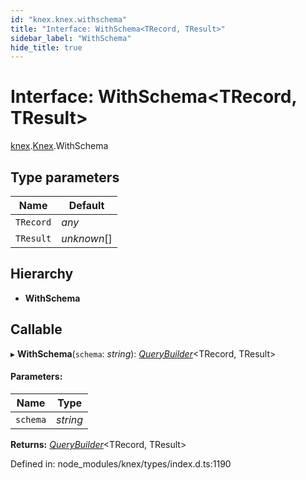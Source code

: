 ```yaml
---
id: "knex.knex.withschema"
title: "Interface: WithSchema<TRecord, TResult>"
sidebar_label: "WithSchema"
hide_title: true
---
```


# Interface: WithSchema<TRecord, TResult\>

[knex](../modules/knex.md).[Knex](../modules/knex.knex-1.md).WithSchema

## Type parameters

Name | Default |
------ | ------ |
`TRecord` | *any* |
`TResult` | *unknown*[] |

## Hierarchy

* **WithSchema**

## Callable

▸ **WithSchema**(`schema`: *string*): [*QueryBuilder*](../classes/knex.knex.querybuilder.md)<TRecord, TResult\>

#### Parameters:

Name | Type |
------ | ------ |
`schema` | *string* |

**Returns:** [*QueryBuilder*](../classes/knex.knex.querybuilder.md)<TRecord, TResult\>

Defined in: node_modules/knex/types/index.d.ts:1190
